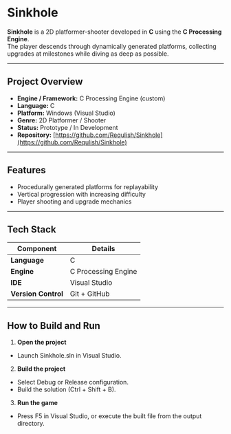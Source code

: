 # Sinkhole

**Sinkhole** is a 2D platformer-shooter developed in **C** using the **C Processing Engine**.  
The player descends through dynamically generated platforms, collecting upgrades at milestones while diving as deep as possible.

---

## Project Overview
- **Engine / Framework:** C Processing Engine (custom)
- **Language:** C
- **Platform:** Windows (Visual Studio)
- **Genre:** 2D Platformer / Shooter
- **Status:** Prototype / In Development
- **Repository:** [https://github.com/Requlish/Sinkhole](https://github.com/Requlish/Sinkhole)

---

## Features
- Procedurally generated platforms for replayability  
- Vertical progression with increasing difficulty  
- Player shooting and upgrade mechanics  

---

## Tech Stack

| Component | Details |
|------------|----------|
| **Language** | C |
| **Engine** | C Processing Engine |
| **IDE** | Visual Studio |
| **Version Control** | Git + GitHub |

---

## How to Build and Run

1. **Open the project**
 - Launch Sinkhole.sln in Visual Studio.

2. **Build the project**
 - Select Debug or Release configuration.
 - Build the solution (Ctrl + Shift + B).

3. **Run the game**
 - Press F5 in Visual Studio, or execute the built file from the output directory.
